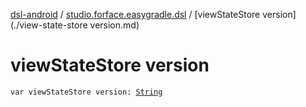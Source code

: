 [dsl-android](../index.md) / [studio.forface.easygradle.dsl](index.md) / [viewStateStore version](./view-state-store version.md)

# viewStateStore version

`var viewStateStore version: `[`String`](https://kotlinlang.org/api/latest/jvm/stdlib/kotlin/-string/index.html)